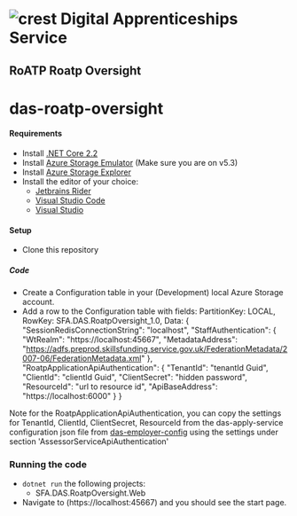 # ![crest](https://assets.publishing.service.gov.uk/government/assets/crests/org_crest_27px-916806dcf065e7273830577de490d5c7c42f36ddec83e907efe62086785f24fb.png) Digital Apprenticeships Service
##  RoATP Roatp Oversight
# das-roatp-oversight



#### Requirements

- Install [.NET Core 2.2](https://www.microsoft.com/net/download)
- Install [Azure Storage Emulator](https://go.microsoft.com/fwlink/?linkid=717179&clcid=0x409) (Make sure you are on v5.3)
- Install [Azure Storage Explorer](http://storageexplorer.com/)
- Install the editor of your choice:
  - [Jetbrains Rider](https://www.jetbrains.com/rider/)
  - [Visual Studio Code](https://code.visualstudio.com/)
  - [Visual Studio](https://visualstudio.microsoft.com/)

#### Setup

- Clone this repository


##### Code

- Create a Configuration table in your (Development) local Azure Storage account.
- Add a row to the Configuration table with fields: PartitionKey: LOCAL, RowKey: SFA.DAS.RoatpOversight_1.0, Data: {
	"SessionRedisConnectionString": "localhost",
	"StaffAuthentication": {
		"WtRealm": "https://localhost:45667",
		"MetadataAddress": "https://adfs.preprod.skillsfunding.service.gov.uk/FederationMetadata/2007-06/FederationMetadata.xml"
	},
	"RoatpApplicationApiAuthentication": {
		"TenantId": "tenantId Guid",
		"ClientId": "clientId Guid",
		"ClientSecret": "hidden password",
		"ResourceId": "url to resource id",
		"ApiBaseAddress": "https://localhost:6000"
	}
}

Note for the RoatpApplicationApiAuthentication, you can copy the settings for TenantId, ClientId, ClientSecret, ResourceId from the das-apply-service configuration json file from [das-employer-config](https://github.com/SkillsFundingAgency/das-employer-config/blob/master/das-apply-service/SFA.DAS.ApplyService.json) using the settings under section 'AssessorServiceApiAuthentication'

### Running the code

- `dotnet run` the following projects:
  - SFA.DAS.RoatpOversight.Web
- Navigate to (https://localhost:45667) and you should see the start page.
